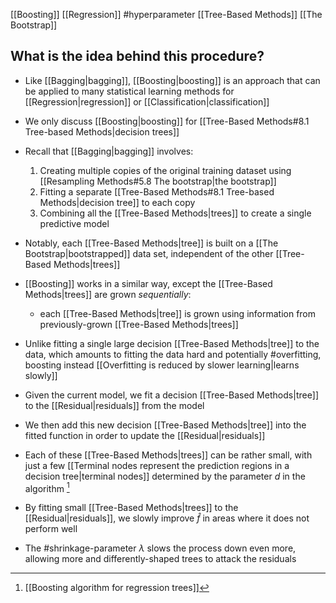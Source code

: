 [[Boosting]] [[Regression]] #hyperparameter [[Tree-Based Methods]] [[The Bootstrap]] 

## What is the idea behind this procedure?

- Like [[Bagging|bagging]], [[Boosting|boosting]] is an approach that can be applied to many statistical learning methods for [[Regression|regression]] or [[Classification|classification]]
- We only discuss [[Boosting|boosting]] for [[Tree-Based Methods#8.1 Tree-based Methods|decision trees]]
- Recall that [[Bagging|bagging]] involves:
    1.  Creating multiple copies of the original training dataset using [[Resampling Methods#5.8 The bootstrap|the bootstrap]]
    2.  Fitting a separate [[Tree-Based Methods#8.1 Tree-based Methods|decision tree]] to each copy
    3.  Combining all the [[Tree-Based Methods|trees]] to create a single predictive model
- Notably, each [[Tree-Based Methods|tree]] is built on a [[The Bootstrap|bootstrapped]] data set, independent of the other [[Tree-Based Methods|trees]]
- [[Boosting]] works in a similar way, except the [[Tree-Based Methods|trees]] are grown _sequentially_:
    - each [[Tree-Based Methods|tree]] is grown using information from previously-grown [[Tree-Based Methods|trees]]

- Unlike fitting a single large decision [[Tree-Based Methods|tree]] to the data, which amounts to fitting the data hard and potentially #overfitting, boosting instead [[Overfitting is reduced by slower learning|learns slowly]]
- Given the current model, we fit a decision [[Tree-Based Methods|tree]] to the [[Residual|residuals]] from the model
- We then add this new decision [[Tree-Based Methods|tree]] into the fitted function in order to update the [[Residual|residuals]]
- Each of these [[Tree-Based Methods|trees]] can be rather small, with just a few [[Terminal nodes represent the prediction regions in a decision tree|terminal nodes]] determined by the parameter $d$ in the algorithm [^1]
- By fitting small [[Tree-Based Methods|trees]] to the [[Residual|residuals]], we slowly improve $\hat{f}$ in areas where it does not perform well
- The #shrinkage-parameter $\lambda$ slows the process down even more, allowing more and differently-shaped trees to attack the residuals

[^1]:[[Boosting algorithm for regression trees]] 